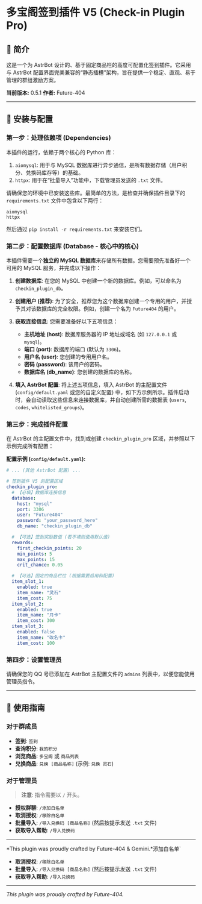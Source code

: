 # 多宝阁签到插件 V5 (Check-in Plugin Pro)

## 📖 简介

这是一个为 AstrBot 设计的、基于固定商品栏的高度可配置化签到插件。它采用与 AstrBot 配置界面完美兼容的“静态插槽”架构，旨在提供一个稳定、直观、易于管理的群组激励方案。

**当前版本:** 0.5.1
**作者:** Future-404

---

## 🔧 安装与配置

### **第一步：处理依赖项 (Dependencies)**

本插件的运行，依赖于两个核心的 Python 库：

1.  `aiomysql`: 用于与 MySQL 数据库进行异步通信，是所有数据存储（用户积分、兑换码库存等）的基础。
2.  `httpx`: 用于在“批量导入”功能中，下载管理员发送的 `.txt` 文件。

请确保您的环境中已安装这些库。最简单的方法，是检查并确保插件目录下的 `requirements.txt` 文件中包含以下两行：

```
aiomysql
httpx
```

然后通过 `pip install -r requirements.txt` 来安装它们。

### **第二步：配置数据库 (Database - 核心中的核心)**

本插件需要一个**独立的 MySQL 数据库**来存储所有数据。您需要预先准备好一个可用的 MySQL 服务，并完成以下操作：

1.  **创建数据库**: 在您的 MySQL 中创建一个新的数据库。例如，可以命名为 `checkin_plugin_db`。
2.  **创建用户 (推荐)**: 为了安全，推荐您为这个数据库创建一个专用的用户，并授予其对该数据库的完全权限。例如，创建一个名为 `Future404` 的用户。
3.  **获取连接信息**: 您需要准备好以下五项信息：
    - **主机地址 (host)**: 数据库服务器的 IP 地址或域名 (如 `127.0.0.1` 或 `mysql`)。
    - **端口 (port)**: 数据库的端口 (默认为 `3306`)。
    - **用户名 (user)**: 您创建的专用用户名。
    - **密码 (password)**: 该用户的密码。
    - **数据库名 (db_name)**: 您创建的数据库的名称。

4.  **填入 AstrBot 配置**: 将上述五项信息，填入 AstrBot 的主配置文件 (`config/default.yaml` 或您的自定义配置) 中，如下方示例所示。插件启动时，会自动读取这些信息来连接数据库，并自动创建所需的数据表 (`users`, `codes`, `whitelisted_groups`)。

### **第三步：完成插件配置**

在 AstrBot 的主配置文件中，找到或创建 `checkin_plugin_pro` 区域，并参照以下示例完成所有配置：

**配置示例 (`config/default.yaml`):**
```yaml
# ... (其他 AstrBot 配置) ...

# 签到插件 V5 的配置区域
checkin_plugin_pro:
  # 【必填】数据库连接信息
  database:
    host: "mysql"
    port: 3306
    user: "Future404"
    password: "your_password_here"
    db_name: "checkin_plugin_db"

  # 【可选】签到奖励数值 (若不填则使用默认值)
  rewards:
    first_checkin_points: 20
    min_points: 5
    max_points: 15
    crit_chance: 0.05

  # 【可选】固定的商品栏位 (根据需要启用和配置)
  item_slot_1:
    enabled: true
    item_name: "灵石"
    item_cost: 75
  item_slot_2:
    enabled: true
    item_name: "月卡"
    item_cost: 300
  item_slot_3:
    enabled: false
    item_name: "改名卡"
    item_cost: 100
```

### **第四步：设**置管理员

请确保您的 QQ 号已添加在 AstrBot 主配置文件的 `admins` 列表中，以便您能使用管理员指令。

---

## 🚀 使用指南

### 对于群成员

- **签到**: `签到`
- **查询积分**: `我的积分`
- **浏览商品**: `多宝阁` 或 `商品列表`
- **兑换商品**: `兑换 [商品名称]` (示例: `兑换 灵石`)

### 对于管理员

> **注意**: 指令需要以 `/` 开头。

- **授权群聊**: `/添加白名单`
- **取消授权**: `/移除白名单`
- **批量导入**: `/导入兑换码 [商品名称]` (然后按提示发送 `.txt` 文件)
- **获取导入帮助**: `/导入兑换码`

---

*This plugin was proudly crafted by Future-404 & Gemini.*添加白名单`
- **取消授权**: `/移除白名单`
- **批量导入**: `/导入兑换码 [商品名称]` (然后按提示发送 `.txt` 文件)
- **获取导入帮助**: `/导入兑换码`

---

*This plugin was proudly crafted by Future-404.*